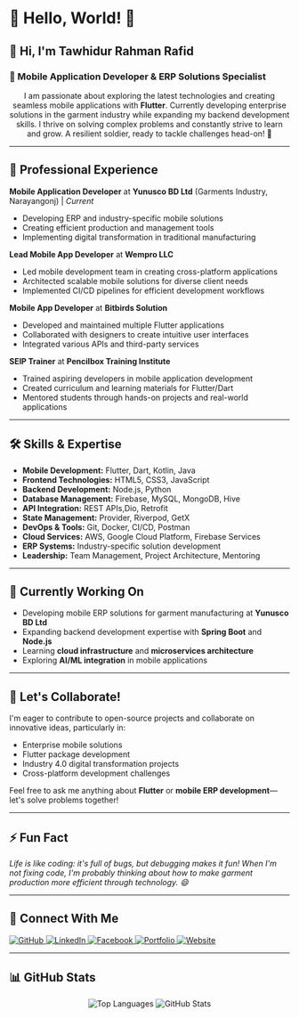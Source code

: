 # 🌟 Hello, World! 🌟

## 👋 Hi, I'm **Tawhidur Rahman Rafid**
### 🚀 Mobile Application Developer & ERP Solutions Specialist

<p align="center">
I am passionate about exploring the latest technologies and creating seamless mobile applications with <strong>Flutter</strong>. 
Currently developing enterprise solutions in the garment industry while expanding my backend development skills. 
I thrive on solving complex problems and constantly strive to learn and grow. A resilient soldier, ready to tackle challenges head-on! 💪
</p>

---

## 💼 Professional Experience

**Mobile Application Developer** at **Yunusco BD Ltd** (Garments Industry, Narayangonj) | *Current*
- Developing ERP and industry-specific mobile solutions
- Creating efficient production and management tools
- Implementing digital transformation in traditional manufacturing

**Lead Mobile App Developer** at **Wempro LLC** 
- Led mobile development team in creating cross-platform applications
- Architected scalable mobile solutions for diverse client needs
- Implemented CI/CD pipelines for efficient development workflows

**Mobile App Developer** at **Bitbirds Solution**
- Developed and maintained multiple Flutter applications
- Collaborated with designers to create intuitive user interfaces
- Integrated various APIs and third-party services

**SEIP Trainer** at **Pencilbox Training Institute**
- Trained aspiring developers in mobile application development
- Created curriculum and learning materials for Flutter/Dart
- Mentored students through hands-on projects and real-world applications

---

## 🛠️ Skills & Expertise
- **Mobile Development:** Flutter, Dart, Kotlin, Java
- **Frontend Technologies:** HTML5, CSS3, JavaScript
- **Backend Development:**  Node.js, Python
- **Database Management:** Firebase, MySQL, MongoDB, Hive
- **API Integration:** REST APIs,Dio, Retrofit
- **State Management:** Provider, Riverpod, GetX
- **DevOps & Tools:** Git, Docker, CI/CD, Postman
- **Cloud Services:** AWS, Google Cloud Platform, Firebase Services
- **ERP Systems:** Industry-specific solution development
- **Leadership:** Team Management, Project Architecture, Mentoring

---

## 🌱 Currently Working On
- Developing mobile ERP solutions for garment manufacturing at **Yunusco BD Ltd**
- Expanding backend development expertise with **Spring Boot** and **Node.js**
- Learning **cloud infrastructure** and **microservices architecture**
- Exploring **AI/ML integration** in mobile applications

---

## 🤝 Let's Collaborate!
I'm eager to contribute to open-source projects and collaborate on innovative ideas, particularly in:
- Enterprise mobile solutions
- Flutter package development
- Industry 4.0 digital transformation projects
- Cross-platform development challenges

Feel free to ask me anything about **Flutter** or **mobile ERP development**—let's solve problems together!

---

## ⚡ Fun Fact
<em>Life is like coding: it's full of bugs, but debugging makes it fun! When I'm not fixing code, I'm probably thinking about how to make garment production more efficient through technology. 😄</em>

---

## 🔗 Connect With Me
<p>
<a href="https://github.com/rafid-tawhid" target="_blank">
  <img src="https://img.shields.io/badge/GitHub-100000?style=for-the-badge&logo=github&logoColor=white" alt="GitHub">
</a>
<a href="https://www.linkedin.com/in/tawhidur-rahman-rafid-5a6b75175/" target="_blank">
  <img src="https://img.shields.io/badge/LinkedIn-0077B5?style=for-the-badge&logo=linkedin&logoColor=white" alt="LinkedIn">
</a>
<a href="https://www.facebook.com/RAFI5D" target="_blank">
  <img src="https://img.shields.io/badge/Facebook-1877F2?style=for-the-badge&logo=facebook&logoColor=white" alt="Facebook">
</a>
<a href="https://rafid-tawhid.github.io/my-dev-profile/" target="_blank">
  <img src="https://img.shields.io/badge/Portfolio-4285F4?style=for-the-badge&logo=google&logoColor=white" alt="Portfolio">
</a>
<a href="https://rafid-tawhid.github.io/personal-website/" target="_blank">
  <img src="https://img.shields.io/badge/Website-FF5733?style=for-the-badge&logo=html5&logoColor=white" alt="Website">
</a>
</p>

---

## 📊 GitHub Stats
<p align="center">
  <img src="https://github-readme-stats.vercel.app/api/top-langs/?username=Rafid-tawhid&layout=compact&theme=radical" alt="Top Languages">
  <img src="https://github-readme-stats.vercel.app/api?username=Rafid-tawhid&show_icons=true&theme=radical&count_private=true" alt="GitHub Stats">
</p>
